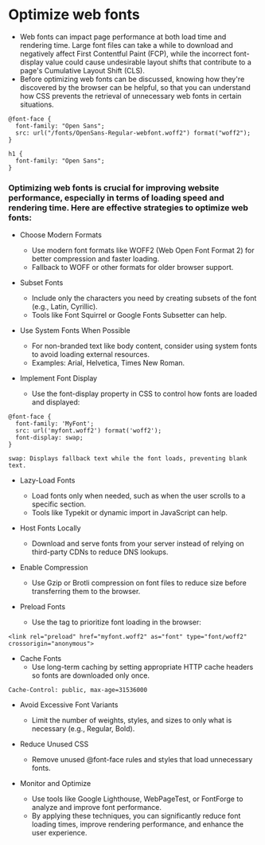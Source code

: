 # Optimize web fonts
- Web fonts can impact page performance at both load time and rendering time. Large font files can take a while to download and negatively affect First Contentful Paint (FCP), while the incorrect font-display value could cause undesirable layout shifts that contribute to a page's Cumulative Layout Shift (CLS).
- Before optimizing web fonts can be discussed, knowing how they're discovered by the browser can be helpful, so that you can understand how CSS prevents the retrieval of unnecessary web fonts in certain situations.

```
@font-face {
  font-family: "Open Sans";
  src: url("/fonts/OpenSans-Regular-webfont.woff2") format("woff2");
}
```

```
h1 {
  font-family: "Open Sans";
}
```

### Optimizing web fonts is crucial for improving website performance, especially in terms of loading speed and rendering time. Here are effective strategies to optimize web fonts:
- Choose Modern Formats
  - Use modern font formats like WOFF2 (Web Open Font Format 2) for better compression and faster loading.
  - Fallback to WOFF or other formats for older browser support.
- Subset Fonts
  - Include only the characters you need by creating subsets of the font (e.g., Latin, Cyrillic).
  - Tools like Font Squirrel or Google Fonts Subsetter can help.
- Use System Fonts When Possible
  - For non-branded text like body content, consider using system fonts to avoid loading external resources.
  - Examples: Arial, Helvetica, Times New Roman.

- Implement Font Display
  - Use the font-display property in CSS to control how fonts are loaded and displayed:
```
@font-face {
  font-family: 'MyFont';
  src: url('myfont.woff2') format('woff2');
  font-display: swap;
}
```
```
swap: Displays fallback text while the font loads, preventing blank text.
```

- Lazy-Load Fonts
  - Load fonts only when needed, such as when the user scrolls to a specific section.
  - Tools like Typekit or dynamic import in JavaScript can help.

- Host Fonts Locally
  - Download and serve fonts from your server instead of relying on third-party CDNs to reduce DNS lookups.

- Enable Compression
  - Use Gzip or Brotli compression on font files to reduce size before transferring them to the browser.

- Preload Fonts
  - Use the <link rel="preload"> tag to prioritize font loading in the browser:
```
<link rel="preload" href="myfont.woff2" as="font" type="font/woff2" crossorigin="anonymous">
```

- Cache Fonts
  - Use long-term caching by setting appropriate HTTP cache headers so fonts are downloaded only once.
```
Cache-Control: public, max-age=31536000
```

- Avoid Excessive Font Variants
  - Limit the number of weights, styles, and sizes to only what is necessary (e.g., Regular, Bold).

- Reduce Unused CSS
  - Remove unused @font-face rules and styles that load unnecessary fonts.

- Monitor and Optimize
  - Use tools like Google Lighthouse, WebPageTest, or FontForge to analyze and improve font performance.
  - By applying these techniques, you can significantly reduce font loading times, improve rendering performance, and enhance the user experience.
